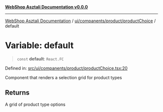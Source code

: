 [**WebShop Asztali Documentation v0.0.0**](../../../../../README.md)

***

[WebShop Asztali Documentation](../../../../../modules.md) / [ui/companents/product/productChoice](../README.md) / default

# Variable: default

> `const` **default**: `React.FC`

Defined in: [src/ui/companents/product/productChoice.tsx:20](https://github.com/akosgamer1000/webshop_asztali/blob/694dfb5919995863486557fe9c75abb7edf40a6c/src/ui/companents/product/productChoice.tsx#L20)

Component that renders a selection grid for product types

## Returns

A grid of product type options
